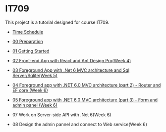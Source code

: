 # IT709

This project is a tutorial designed for course IT709.

- [Time Schedule](TIMESCHEDULE.md)

- [00 Preparation](https://github.com/jayinvers/IT709/blob/main/Tutorials/00_preparation.md)
- [01 Getting Started](https://github.com/jayinvers/IT709/blob/main/Tutorials/01_getting_started.md)
- [02 Front-end App with React and Ant Design Pro(Week 4)](Tutorials/02_frontend_with_react_antd_pro.md)
- [03 Foreground App with .Net 6 MVC architecture and Sql Server/Sqlite(Week 5)](Tutorials/03_foreground_app_with_net_6_mvc_architecture_and_sql_server_sqlite.md)
- [04 Foreground app with .NET 6.0 MVC architecture (part 2) - Router and EF core (Week 6)](Tutorials/04_foreground_app_with_net_6_mvc_architecture_router_ef_core.md)
- [05 Foreground app with .NET 6.0 MVC architecture (part 3) - Form and admin panel (Week 6)](Tutorials/05_foreground_app_with_net_6_mvc_architecture_form.md)
- 07 Work on Server-side API with .Net 6(Week 6)
- 08 Design the admin pannel and connect to Web service(Week 6)
